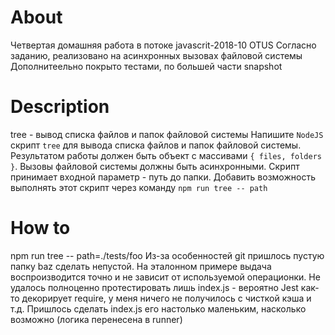 # About
Четвертая домашняя работа в потоке javascrit-2018-10 OTUS
Согласно заданию, реализовано на асинхронных вызовах файловой системы
Дополнитеельно покрыто тестами, по большей части snapshot

# Description
tree - вывод списка файлов и папок файловой системы
Напишите `NodeJS` скрипт `tree` для вывода списка файлов и папок файловой системы. 
Результатом работы должен быть объект с массивами `{ files, folders }`.
Вызовы файловой системы должны быть асинхронными. 
Скрипт принимает входной параметр - путь до папки.
Добавить возможность выполнять этот скрипт через команду `npm run tree -- path`

# How to
npm run tree -- path=./tests/foo
Из-за особенностей git пришлось пустую папку baz сделать непустой. На эталонном примере выдача воспроизводится точно и не зависит от используемой операционки.
Не удалось полноценно протестировать лишь index.js - вероятно Jest как-то декорирует require, у меня ничего не получилось с чисткой кэша и т.д.
Пришлось сделать index.js его настолько маленьким, насколько возможно (логика перенесена в runner)
